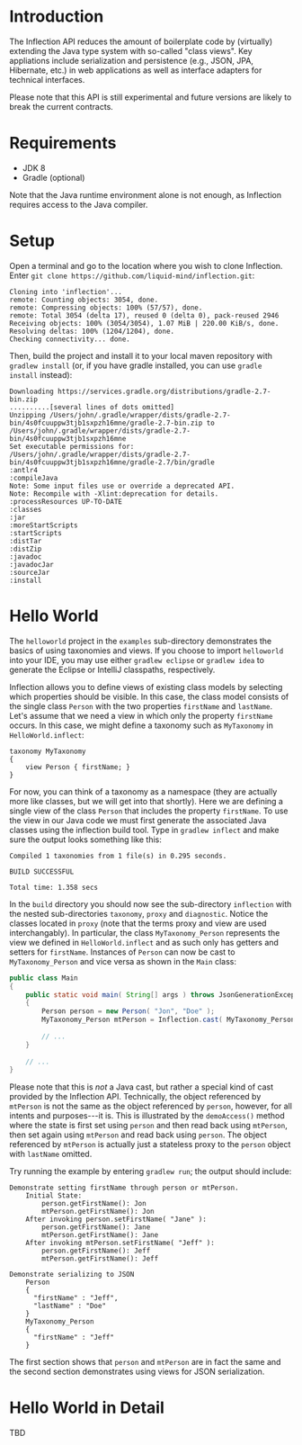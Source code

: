 # Introduction

The Inflection API reduces the amount of boilerplate code by (virtually) extending the Java type system with so-called "class views". Key appliations include serialization and persistence (e.g., JSON, JPA, Hibernate, etc.) in web applications as well as interface adapters for technical interfaces.

Please note that this API is still experimental and future versions are likely to break the current contracts.

# Requirements

* JDK 8
* Gradle (optional)

Note that the Java runtime environment alone is not enough, as Inflection requires access to the Java compiler.

# Setup

Open a terminal and go to the location where you wish to clone Inflection. Enter `git clone https://github.com/liquid-mind/inflection.git`:

	Cloning into 'inflection'...
	remote: Counting objects: 3054, done.
	remote: Compressing objects: 100% (57/57), done.
	remote: Total 3054 (delta 17), reused 0 (delta 0), pack-reused 2946
	Receiving objects: 100% (3054/3054), 1.07 MiB | 220.00 KiB/s, done.
	Resolving deltas: 100% (1204/1204), done.
	Checking connectivity... done.

Then, build the project and install it to your local maven repository with `gradlew install` (or, if you have gradle installed, you can use `gradle install` instead):

	Downloading https://services.gradle.org/distributions/gradle-2.7-bin.zip
	..........[several lines of dots omitted]
	Unzipping /Users/john/.gradle/wrapper/dists/gradle-2.7-bin/4s0fcuuppw3tjb1sxpzh16mne/gradle-2.7-bin.zip to /Users/john/.gradle/wrapper/dists/gradle-2.7-bin/4s0fcuuppw3tjb1sxpzh16mne
	Set executable permissions for: /Users/john/.gradle/wrapper/dists/gradle-2.7-bin/4s0fcuuppw3tjb1sxpzh16mne/gradle-2.7/bin/gradle
	:antlr4
	:compileJava
	Note: Some input files use or override a deprecated API.
	Note: Recompile with -Xlint:deprecation for details.
	:processResources UP-TO-DATE
	:classes
	:jar
	:moreStartScripts
	:startScripts
	:distTar
	:distZip
	:javadoc
	:javadocJar
	:sourceJar
	:install

# Hello World

The `helloworld` project in the `examples` sub-directory demonstrates the basics of using taxonomies and views. If you choose to import `helloworld` into your IDE, you may use either `gradlew eclipse` or `gradlew idea` to generate the Eclipse or IntelliJ classpaths, respectively.

Inflection allows you to define views of existing class models by selecting which properties should be visible. In this case, the class model consists of the single class `Person` with the two properties `firstName` and `lastName`. Let's assume that we need a view in which only the property `firstName` occurs. In this case, we might define a taxonomy such as `MyTaxonomy` in `HelloWorld.inflect`:

	taxonomy MyTaxonomy
	{
		view Person { firstName; }
	}

For now, you can think of a taxonomy as a namespace (they are actually more like classes, but we will get into that shortly). Here we are defining a single view of the class `Person` that includes the property `firstName`. To use the view in our Java code we must first generate the associated Java classes using the inflection build tool. Type in `gradlew inflect` and make sure the output looks something like this:

	Compiled 1 taxonomies from 1 file(s) in 0.295 seconds.
	
	BUILD SUCCESSFUL
	
	Total time: 1.358 secs

In the `build` directory you should now see the sub-directory `inflection` with the nested sub-directories `taxonomy`, `proxy` and `diagnostic`. Notice the classes located in `proxy` (note that the terms proxy and view are used interchangably). In particular, the class `MyTaxonomy_Person` represents the view we defined in `HelloWorld.inflect` and as such only has getters and setters for `firstName`. Instances of `Person` can now be cast to `MyTaxonomy_Person` and vice versa as shown in the `Main` class:

```java
public class Main
{
	public static void main( String[] args ) throws JsonGenerationException, JsonMappingException, IOException
	{
		Person person = new Person( "Jon", "Doe" );
		MyTaxonomy_Person mtPerson = Inflection.cast( MyTaxonomy_Person.class, person );
		
		// ...
	}
	
	// ...
}
```

Please note that this is *not* a Java cast, but rather a special kind of cast provided by the Inflection API. Technically, the object referenced by `mtPerson` is not the same as the object referenced by `person`, however, for all intents and purposes---it is. This is illustrated by the `demoAccess()` method where the state is first set using `person` and then read back using `mtPerson`, then set again using `mtPerson` and read back using `person`. The object referenced by `mtPerson` is actually just a stateless proxy to the `person` object with `lastName` omitted.

Try running the example by entering `gradlew run`; the output should include:

	Demonstrate setting firstName through person or mtPerson.
	    Initial State:
	        person.getFirstName(): Jon
	        mtPerson.getFirstName(): Jon
	    After invoking person.setFirstName( "Jane" ):
	        person.getFirstName(): Jane
	        mtPerson.getFirstName(): Jane
	    After invoking mtPerson.setFirstName( "Jeff" ):
	        person.getFirstName(): Jeff
	        mtPerson.getFirstName(): Jeff
	
	Demonstrate serializing to JSON
	    Person
	    {
	      "firstName" : "Jeff",
	      "lastName" : "Doe"
	    }
	    MyTaxonomy_Person
	    {
	      "firstName" : "Jeff"
	    }

The first section shows that `person` and `mtPerson` are in fact the same and the second section demonstrates using views for JSON serialization.

# Hello World in Detail

TBD
